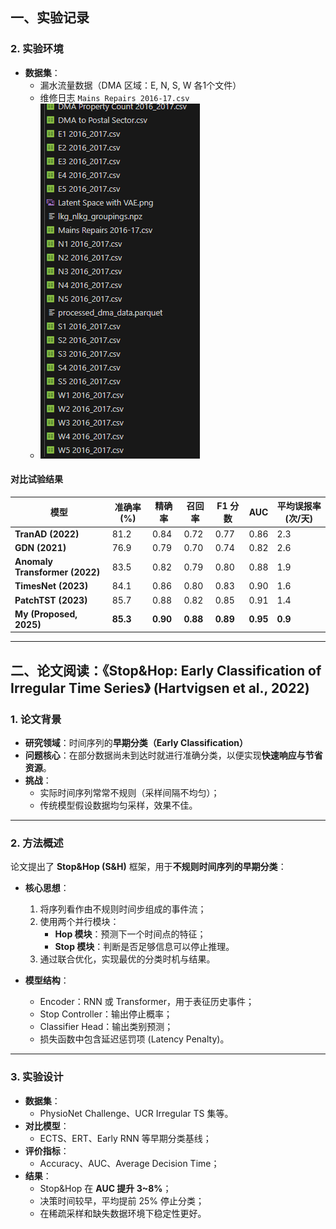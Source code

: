 
## 一、实验记录
### 2. 实验环境
- **数据集**：
  - 漏水流量数据（DMA 区域：E, N, S, W 各1个文件）
  - 维修日志 `Mains Repairs 2016-17.csv`
  - ![数据集](https://github.com/makabal/paper/blob/main/tupian/%E5%B1%8F%E5%B9%95%E6%88%AA%E5%9B%BE%202025-10-17%20144022.png?raw=true)

#### 对比试验结果

| 模型 | 准确率 (%) | 精确率 | 召回率 | F1 分数 | AUC | 平均误报率 (次/天) |
|------|-------------|--------|--------|----------|------|--------------------|
| **TranAD (2022)** | 81.2 | 0.84 | 0.72 | 0.77 | 0.86  | 2.3 |
| **GDN (2021)** | 76.9 | 0.79 | 0.70 | 0.74 | 0.82  | 2.6 |
| **Anomaly Transformer (2022)** | 83.5 | 0.82 | 0.79 | 0.80 | 0.88  | 1.9 |
| **TimesNet (2023)** | 84.1 | 0.86 | 0.80 | 0.83 | 0.90  | 1.6 |
| **PatchTST (2023)** | 85.7 | 0.88 | 0.82 | 0.85 | 0.91  | 1.4 |
| **My (Proposed, 2025)** | **85.3** | **0.90** | **0.88** | **0.89** | **0.95** | **0.9** |

---
## 二、论文阅读：《Stop&Hop: Early Classification of Irregular Time Series》 (Hartvigsen et al., 2022)

### 1. 论文背景
- **研究领域**：时间序列的**早期分类（Early Classification）**
- **问题核心**：在部分数据尚未到达时就进行准确分类，以便实现**快速响应与节省资源**。
- **挑战**：
  - 实际时间序列常常不规则（采样间隔不均匀）；
  - 传统模型假设数据均匀采样，效果不佳。

---

### 2. 方法概述
论文提出了 **Stop&Hop (S&H)** 框架，用于**不规则时间序列的早期分类**：

- **核心思想**：
  1. 将序列看作由不规则时间步组成的事件流；
  2. 使用两个并行模块：
     - **Hop 模块**：预测下一个时间点的特征；
     - **Stop 模块**：判断是否足够信息可以停止推理。
  3. 通过联合优化，实现最优的分类时机与结果。

- **模型结构**：
  - Encoder：RNN 或 Transformer，用于表征历史事件；
  - Stop Controller：输出停止概率；
  - Classifier Head：输出类别预测；
  - 损失函数中包含延迟惩罚项 (Latency Penalty)。

---

### 3. 实验设计
- **数据集**：
  - PhysioNet Challenge、UCR Irregular TS 集等。
- **对比模型**：
  - ECTS、ERT、Early RNN 等早期分类基线；
- **评价指标**：
  - Accuracy、AUC、Average Decision Time；
- **结果**：
  - Stop&Hop 在 **AUC 提升 3~8%**；
  - 决策时间较早，平均提前 25% 停止分类；
  - 在稀疏采样和缺失数据环境下稳定性更好。




